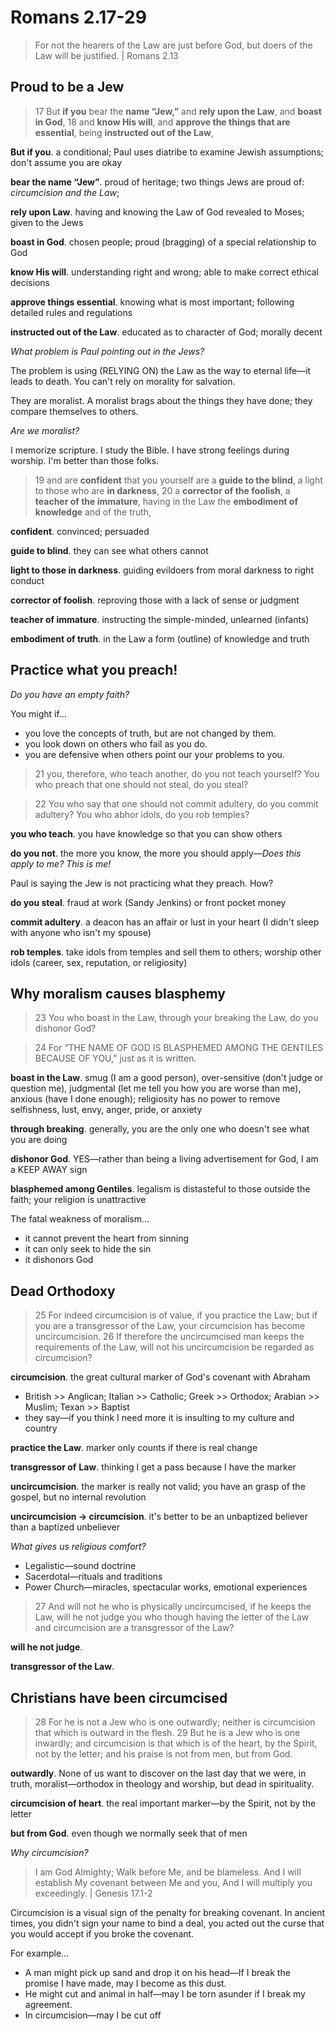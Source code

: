 # Romans 2.17-29

> For not the hearers of the Law are just before God, but doers of the Law will be justified. | Romans 2.13

## Proud to be a Jew

> 17 But **if you** bear the **name “Jew,”** and **rely upon the Law**, and **boast in God**, 18 and **know His will**, and **approve the things that are essential**, being **instructed out of the Law**, 

**But if you**. a conditional; Paul uses diatribe to examine Jewish assumptions; don't assume you are okay

**bear the name “Jew”**. proud of heritage; two things Jews are proud of: *circumcision and the Law*;

**rely upon Law**. having and knowing the Law of God revealed to Moses; given to the Jews

**boast in God**. chosen people; proud (bragging) of a special relationship to God

**know His will**. understanding right and wrong; able to make correct ethical decisions

**approve things essential**. knowing what is most important; following detailed rules and regulations

**instructed out of the Law**. educated as to character of God; morally decent

*What problem is Paul pointing out in the Jews?* 

The problem is using (RELYING ON) the Law as the way to eternal life—it leads to death. You can't rely on morality for salvation.

They are moralist. A moralist brags about the things they have done; they compare themselves to others.

*Are we moralist?*

I memorize scripture. I study the Bible. I have strong feelings during worship. I'm better than those folks.


> 19 and are **confident** that you yourself are a **guide to the blind**, a light to those who are **in darkness**, 20 a **corrector of the foolish**, a **teacher of the immature**, having in the Law the **embodiment of knowledge** and of the truth, 

**confident**. convinced; persuaded

**guide to blind**. they can see what others cannot

**light to those in darkness**. guiding evildoers from moral darkness to right conduct

**corrector of foolish**. reproving those with a lack of sense or judgment

**teacher of immature**. instructing the simple-minded, unlearned (infants)

**embodiment of truth**. in the Law a form (outline) of knowledge and truth

## Practice what you preach!

*Do you have an empty faith?* 

You might if… 

- you love the concepts of truth, but are not changed by them.
- you look down on others who fail as you do.
- you are defensive when others point our your problems to you.


> 21 you, therefore, who teach another, do you not teach yourself? You who preach that one should not steal, do you steal? 

> 22 You who say that one should not commit adultery, do you commit adultery? You who abhor idols, do you rob temples? 

**you who teach**. you have knowledge so that you can show others

**do you not**. the more you know, the more you should apply—*Does this apply to me? This is me!*

Paul is saying the Jew is not practicing what they preach. How?

**do you steal**. fraud at work (Sandy Jenkins) or front pocket money

**commit adultery**. a deacon has an affair or lust in your heart (I didn't sleep with anyone who isn't my spouse)

**rob temples**. take idols from temples and sell them to others; worship other idols (career, sex, reputation, or religiosity)

## Why moralism causes blasphemy


> 23 You who boast in the Law, through your breaking the Law, do you dishonor God? 

> 24 For “THE NAME OF GOD IS BLASPHEMED AMONG THE GENTILES BECAUSE OF YOU,” just as it is written. 

**boast in the Law**. smug (I am a good person), over-sensitive (don't judge or question me), judgmental (let me tell you how you are worse than me), anxious (have I done enough); religiosity has no power to remove selfishness, lust, envy, anger, pride, or anxiety

**through breaking**. generally, you are the only one who doesn't see what you are doing

**dishonor God**. YES—rather than being a living advertisement for God, I am a KEEP AWAY sign

**blasphemed among Gentiles**. legalism is distasteful to those outside the faith; your religion is unattractive

The fatal weakness of moralism…

- it cannot prevent the heart from sinning
- it can only seek to hide the sin
- it dishonors God

## Dead Orthodoxy

> 25 For indeed circumcision is of value, if you practice the Law; but if you are a transgressor of the Law, your circumcision has become uncircumcision. 26 If therefore the uncircumcised man keeps the requirements of the Law, will not his uncircumcision be regarded as circumcision? 

**circumcision**. the great cultural marker of God's covenant with Abraham

- British >> Anglican; Italian >> Catholic; Greek >> Orthodox; Arabian >> Muslim; Texan >> Baptist
- they say—if you think I need more it is insulting to my culture and country

**practice the Law**. marker only counts if there is real change

**transgressor of** **Law**. thinking I get a pass because I have the marker

**uncircumcision**. the marker is really not valid; you have an grasp of the gospel, but no internal revolution

**uncircumcision → circumcision**. it's better to be an unbaptized believer than a baptized unbeliever

*What gives us religious comfort?*

- Legalistic—sound doctrine
- Sacerdotal—rituals and traditions
- Power Church—miracles, spectacular works, emotional experiences


> 27 And will not he who is physically uncircumcised, if he keeps the Law, will he not judge you who though having the letter of the Law and circumcision are a transgressor of the Law? 

**will he not judge**.

**transgressor of the Law**.

## Christians have been circumcised


> 28 For he is not a Jew who is one outwardly; neither is circumcision that which is outward in the flesh. 29 But he is a Jew who is one inwardly; and circumcision is that which is of the heart, by the Spirit, not by the letter; and his praise is not from men, but from God.

**outwardly**. None of us want to discover on the last day that we were, in truth, moralist—orthodox in theology and worship, but dead in spirituality.

**circumcision of heart**. the real important marker—by the Spirit, not by the letter

**but from God**. even though we normally seek that of men

*Why circumcision?*

> I am God Almighty; Walk before Me, and be blameless. 
> And I will establish My covenant between Me and you, And I will multiply you exceedingly. | Genesis 17.1-2 

Circumcision is a visual sign of the penalty for breaking covenant. In ancient times, you didn't sign your name to bind a deal, you acted out the curse that you would accept if you broke the covenant.

For example…

- A man might pick up sand and drop it on his head—If I break the promise I have made, may I become as this dust.
- He might cut and animal in half—may I be torn asunder if I break my agreement.
- In circumcision—may I be cut off